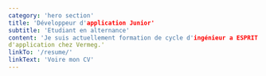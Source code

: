 ```yaml
---
category: 'hero section'
title: 'Développeur d'application Junior'
subtitle: 'Etudiant en alternance'
content: 'Je suis actuellement formation de cycle d'ingénieur a ESPRIT en alternance et j'occupe la poste de développeur
d'application chez Vermeg.'
linkTo: '/resume/'
linkText: 'Voire mon CV'
---
```

